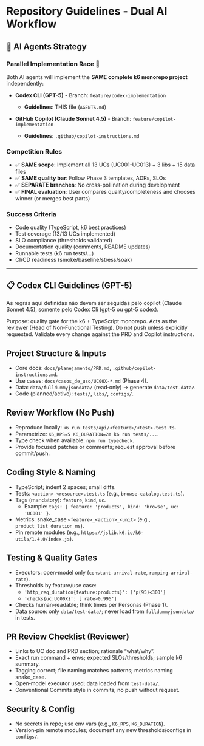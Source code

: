 # Repository Guidelines - Dual AI Workflow

## 🤖 AI Agents Strategy

### **Parallel Implementation Race** 🏁
Both AI agents will implement the **SAME complete k6 monorepo project** independently:

- **Codex CLI (GPT-5)** - Branch: `feature/codex-implementation`
  - **Guidelines**: THIS file (`AGENTS.md`)
  
- **GitHub Copilot (Claude Sonnet 4.5)** - Branch: `feature/copilot-implementation`
  - **Guidelines**: `.github/copilot-instructions.md`

### **Competition Rules**
- ✅ **SAME scope**: Implement all 13 UCs (UC001-UC013) + 3 libs + 15 data files
- ✅ **SAME quality bar**: Follow Phase 3 templates, ADRs, SLOs
- ✅ **SEPARATE branches**: No cross-pollination during development
- ✅ **FINAL evaluation**: User compares quality/completeness and chooses winner (or merges best parts)

### **Success Criteria**
- Code quality (TypeScript, k6 best practices)
- Test coverage (13/13 UCs implemented)
- SLO compliance (thresholds validated)
- Documentation quality (comments, README updates)
- Runnable tests (k6 run tests/...)
- CI/CD readiness (smoke/baseline/stress/soak)

---

## 📋 Codex CLI Guidelines (GPT-5)
As regras aqui definidas não devem ser seguidas pelo copilot (Claude Sonnet 4.5), somente pelo Codex Cli (gpt-5 ou gpt-5 codex).

Purpose: quality gate for the k6 + TypeScript monorepo. Acts as the reviewer (Head of Non‑Functional Testing). Do not push unless explicitly requested. Validate every change against the PRD and Copilot instructions.

## Project Structure & Inputs
- Core docs: `docs/planejamento/PRD.md`, `.github/copilot-instructions.md`.
- Use cases: `docs/casos_de_uso/UC00X-*.md` (Phase 4).
- Data: `data/fulldummyjsondata/` (read‑only) → generate `data/test-data/`.
- Code (planned/active): `tests/`, `libs/`, `configs/`.

## Review Workflow (No Push)
- Reproduce locally: `k6 run tests/api/<feature>/<test>.test.ts`.
- Parametrize: `K6_RPS=5 K6_DURATION=2m k6 run tests/...`.
- Type check when available: `npm run typecheck`.
- Provide focused patches or comments; request approval before commit/push.

## Coding Style & Naming
- TypeScript; indent 2 spaces; small diffs.
- Tests: `<action>-<resource>.test.ts` (e.g., `browse-catalog.test.ts`).
- Tags (mandatory): `feature`, `kind`, `uc`.
  - Example: `tags: { feature: 'products', kind: 'browse', uc: 'UC001' }`.
- Metrics: snake_case `<feature>_<action>_<unit>` (e.g., `product_list_duration_ms`).
- Pin remote modules (e.g., `https://jslib.k6.io/k6-utils/1.4.0/index.js`).

## Testing & Quality Gates
- Executors: open‑model only (`constant-arrival-rate`, `ramping-arrival-rate`).
- Thresholds by feature/use case:
  - `'http_req_duration{feature:products}': ['p(95)<300']`
  - `'checks{uc:UC00X}': ['rate>0.995']`
- Checks human‑readable; think times per Personas (Phase 1).
- Data source: only `data/test-data/`; never load from `fulldummyjsondata/` in tests.

## PR Review Checklist (Reviewer)
- Links to UC doc and PRD section; rationale “what/why”.
- Exact run command + envs; expected SLOs/thresholds; sample k6 summary.
- Tagging correct; file naming matches patterns; metrics naming snake_case.
- Open‑model executor used; data loaded from `test-data/`.
- Conventional Commits style in commits; no push without request.

## Security & Config
- No secrets in repo; use env vars (e.g., `K6_RPS`, `K6_DURATION`).
- Version‑pin remote modules; document any new thresholds/configs in `configs/`.
